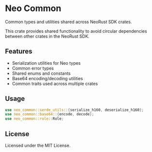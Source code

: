 # Neo Common

Common types and utilities shared across NeoRust SDK crates.

This crate provides shared functionality to avoid circular dependencies between other crates in the NeoRust SDK.

## Features

- Serialization utilities for Neo types
- Common error types
- Shared enums and constants
- Base64 encoding/decoding utilities
- Common traits used across multiple crates

## Usage

```rust
use neo_common::serde_utils::{serialize_h160, deserialize_h160};
use neo_common::base64::{encode, decode};
use neo_common::role::Role;
```

## License

Licensed under the MIT License.
